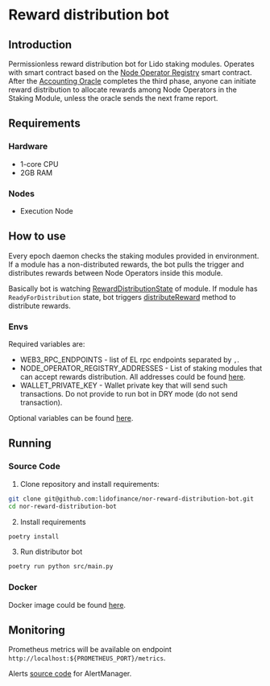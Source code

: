 # Reward distribution bot

## Introduction

Permissionless reward distribution bot for Lido staking modules. Operates with smart contract based on the [Node Operator Registry](/contracts/node-operators-registry) smart contract. 
After the [Accounting Oracle](https://docs.lido.fi/guides/oracle-spec/accounting-oracle) completes the third phase, anyone can initiate reward distribution to allocate rewards among Node Operators in the Staking Module, unless the oracle sends the next frame report.

## Requirements

### Hardware

- 1-core CPU
- 2GB RAM

### Nodes

- Execution Node

## How to use

Every epoch daemon checks the staking modules provided in environment. If a module has a non-distributed rewards, the bot pulls the trigger and distributes rewards between Node Operators inside this module.

Basically bot is watching [RewardDistributionState](https://docs.lido.fi/contracts/node-operators-registry#getrewarddistributionstate) of module. 
If module has `ReadyForDistribution` state, bot triggers [distributeReward](https://docs.lido.fi/contracts/node-operators-registry#distributereward) method to distribute rewards.

### Envs

Required variables are:
- WEB3_RPC_ENDPOINTS - list of EL rpc endpoints separated by `,`.
- NODE_OPERATOR_REGISTRY_ADDRESSES - List of staking modules that can accept rewards distribution. All addresses could be found [here](https://docs.lido.fi/deployed-contracts/).
- WALLET_PRIVATE_KEY - Wallet private key that will send such transactions. Do not provide to run bot in DRY mode (do not send transaction).

Optional variables can be found [here](https://github.com/lidofinance/nor-reward-distribution-bot?tab=readme-ov-file#optional).

## Running

### Source Code

1. Clone repository and install requirements:

```bash
git clone git@github.com:lidofinance/nor-reward-distribution-bot.git
cd nor-reward-distribution-bot
```

2. Install requirements
```bash
poetry install
```

3. Run distributor bot
```bash
poetry run python src/main.py
```

### Docker

Docker image could be found [here](https://docs.lido.fi/guides/tooling#reward-distribution-bot).

## Monitoring

Prometheus metrics will be available on endpoint `http://localhost:${PROMETHEUS_PORT}/metrics`.

Alerts [source code](https://github.com/lidofinance/nor-reward-distribution-bot/blob/main/alerts/alerts.yml) for AlertManager.
